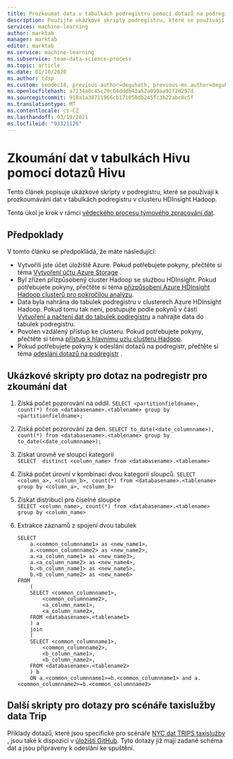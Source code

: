 ```yaml
---
title: Prozkoumat data v tabulkách podregistru pomocí dotazů na podregistr – vědecký proces týmového zpracování dat
description: Použijte ukázkové skripty podregistru, které se používají k prozkoumání dat v tabulkách podregistru v clusteru HDInsight Hadoop.
services: machine-learning
author: marktab
manager: marktab
editor: marktab
ms.service: machine-learning
ms.subservice: team-data-science-process
ms.topic: article
ms.date: 01/10/2020
ms.author: tdsp
ms.custom: seodec18, previous-author=deguhath, previous-ms.author=deguhath
ms.openlocfilehash: a7234a8c45c20c64dddb43a52a099aa92f2d297d
ms.sourcegitcommit: 910a1a38711966cb171050db245fc3b22abc8c5f
ms.translationtype: MT
ms.contentlocale: cs-CZ
ms.lasthandoff: 03/19/2021
ms.locfileid: "93321126"
---
```

# <a name="explore-data-in-hive-tables-with-hive-queries"></a>Zkoumání dat v tabulkách Hivu pomocí dotazů Hivu

Tento článek popisuje ukázkové skripty v podregistru, které se používají k prozkoumávání dat v tabulkách podregistru v clusteru HDInsight Hadoop.

Tento úkol je krok v rámci [vědeckého procesu týmového zpracování dat](overview.md).

## <a name="prerequisites"></a>Předpoklady
V tomto článku se předpokládá, že máte následující:

* Vytvořili jste účet úložiště Azure. Pokud potřebujete pokyny, přečtěte si téma [Vytvoření účtu Azure Storage](../../storage/common/storage-account-create.md) .
* Byl zřízen přizpůsobený cluster Hadoop se službou HDInsight. Pokud potřebujete pokyny, přečtěte si téma [přizpůsobení Azure HDInsight Hadoop clusterů pro pokročilou analýzu](../../hdinsight/spark/apache-spark-jupyter-spark-sql.md).
* Data byla nahrána do tabulek podregistru v clusterech Azure HDInsight Hadoop. Pokud tomu tak není, postupujte podle pokynů v části [Vytvoření a načtení dat do tabulek podregistru](move-hive-tables.md) a nahrajte data do tabulek podregistru.
* Povolen vzdálený přístup ke clusteru. Pokud potřebujete pokyny, přečtěte si téma [přístup k hlavnímu uzlu clusteru Hadoop](../../hdinsight/spark/apache-spark-jupyter-spark-sql.md).
* Pokud potřebujete pokyny k odeslání dotazů na podregistr, přečtěte si téma [odeslání dotazů na podregistr](move-hive-tables.md#submit) .

## <a name="example-hive-query-scripts-for-data-exploration"></a>Ukázkové skripty pro dotaz na podregistr pro zkoumání dat
1. Získá počet pozorování na oddíl.  `SELECT <partitionfieldname>, count(*) from <databasename>.<tablename> group by <partitionfieldname>;`
2. Získá počet pozorování za den.  `SELECT to_date(<date_columnname>), count(*) from <databasename>.<tablename> group by to_date(<date_columnname>);`
3. Získat úrovně ve sloupci kategorií  
    `SELECT  distinct <column_name> from <databasename>.<tablename>`
4. Získá počet úrovní v kombinaci dvou kategorií sloupců.  `SELECT <column_a>, <column_b>, count(*) from <databasename>.<tablename> group by <column_a>, <column_b>`
5. Získat distribuci pro číselné sloupce  
    `SELECT <column_name>, count(*) from <databasename>.<tablename> group by <column_name>`
6. Extrakce záznamů z spojení dvou tabulek
   
    ```hiveql
    SELECT
        a.<common_columnname1> as <new_name1>,
        a.<common_columnname2> as <new_name2>,
        a.<a_column_name1> as <new_name3>,
        a.<a_column_name2> as <new_name4>,
        b.<b_column_name1> as <new_name5>,
        b.<b_column_name2> as <new_name6>
    FROM
        (
        SELECT <common_columnname1>,
            <common_columnname2>,
            <a_column_name1>,
            <a_column_name2>,
        FROM <databasename>.<tablename1>
        ) a
        join
        (
        SELECT <common_columnname1>,
            <common_columnname2>,
            <b_column_name1>,
            <b_column_name2>,
        FROM <databasename>.<tablename2>
        ) b
        ON a.<common_columnname1>=b.<common_columnname1> and a.<common_columnname2>=b.<common_columnname2>
    ```

## <a name="additional-query-scripts-for-taxi-trip-data-scenarios"></a>Další skripty pro dotazy pro scénáře taxislužby data Trip
Příklady dotazů, které jsou specifické pro scénáře [NYC dat TRIPS taxislužby](https://chriswhong.com/open-data/foil_nyc_taxi/) , jsou také k dispozici v [úložišti GitHub](https://github.com/Azure/Azure-MachineLearning-DataScience/tree/master/Misc/DataScienceProcess/DataScienceScripts). Tyto dotazy již mají zadané schéma dat a jsou připraveny k odeslání ke spuštění.